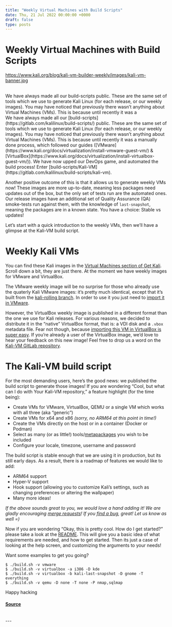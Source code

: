 ```yaml
---
title: "Weekly Virtual Machines with Build Scripts"
date: Thu, 21 Jul 2022 00:00:00 +0000
draft: false
type: posts
---
```

# Weekly Virtual Machines with Build Scripts
https://www.kali.org/blog/kali-vm-builder-weekly/images/kali-vm-banner.jpg
<br/>

<br/>
We have always made all our build-scripts public. These are the same set of tools which we use to generate Kali Linux (for each release, or our weekly images). You may have noticed that previously there wasn&rsquo;t anything about Virtual Machines (VMs). This is because until recently it was a
<br/>
We have always made all our [build-scripts](https://gitlab.com/kalilinux/build-scripts/) public. These are the same set of tools which we use to generate Kali Linux (for each release, or our weekly images). You may have noticed that previously there wasn’t anything about Virtual Machines (VMs). This is because until recently it was a manually done process, which followed our guides ([VMware](https://www.kali.org/docs/virtualization/install-vmware-guest-vm/) & [VirtualBox](https://www.kali.org/docs/virtualization/install-virtualbox-guest-vm/)). We have now upped our DevOps game, and automated the build process! Enter [build-scripts/Kali-VM](https://gitlab.com/kalilinux/build-scripts/kali-vm).

Another positive outcome of this is that it allows us to generate weekly VMs now! These images are more up-to-date, meaning less packages need updates out of the box, but the only set of tests run are the automated ones. Our release images have an additional set of Quality Assurance (QA) smoke-tests run against them, with the knowledge of `last-snapshot`, meaning the packages are in a known state. You have a choice: Stable vs updates!

Let’s start with a quick introduction to the weekly VMs, then we’ll have a glimpse at the Kali-VM build script.

Weekly Kali VMs
===============

You can find these Kali images in the [Virtual Machines section of Get Kali](https://www.kali.org/get-kali/#kali-virtual-machines). Scroll down a bit, they are just there. At the moment we have weekly images for VMware and VirtualBox.

The VMware weekly image will be no surprise for those who already use the quaterly Kali VMware images: it’s pretty much identical, except that it’s built from the [kali-rolling branch](https://www.kali.org/docs/general-use/kali-branches/). In order to use it you just need to [import it in VMware](https://www.kali.org/docs/virtualization/import-premade-vmware/).

However, the VirtualBox weekly image is published in a different format than the one we use for Kali releases. For various reasons, we decided to distribute it in the “native” VirtualBox format, that is: a VDI disk and a `.vbox` metadata file. Fear not though, because [importing this VM in VirtualBox is super easy](https://www.kali.org/docs/virtualization/import-premade-virtualbox/). If you’re already a user of the VirtualBox image, we’d love to hear your feedback on this new image! Feel free to drop us a word on the [Kali-VM GitLab repository](https://gitlab.com/kalilinux/build-scripts/kali-vm/-/issues).

The Kali-VM build script
========================

For the most demanding users, here’s the good news: we published the build script to generate those images! If you are wondering “Cool, but what can I do with Your Kali-VM repository,” a feature highlight (for the time being):

-   Create VMs for VMware, VirtualBox, QEMU or a single VM which works with all three (aka “generic”)
-   Create VMs for x64 and x86 _(sorry, no ARM64 at this point in time!)_
-   Create the VMs directly on the host or in a container (Docker or Podman)
-   Select as many (or as little!) tools/[metapackages](https://www.kali.org/docs/general-use/metapackages/) you wish to be included
-   Configure your locale, timezone, username and password

The build script is stable enough that we are using it in production, but its still early days. As a result, there is a roadmap of features we would like to add:

-   ARM64 support
-   Hyper-V support
-   Hook support (allowing you to customize Kali’s settings, such as changing preferences or altering the wallpaper)
-   Many more ideas!

_If the above sounds great to you, we would love a hand adding it! We are gladly encouraging [merge requests](https://gitlab.com/kalilinux/build-scripts/kali-vm/-/merge_requests)! If you [find a bug](https://gitlab.com/kalilinux/build-scripts/kali-vm/-/issues), great! Let us know as well =)_

Now if you are wondering “Okay, this is pretty cool. How do I get started?” please take a look at the [README](https://gitlab.com/kalilinux/build-scripts/kali-vm/-/blob/main/README.md). This will give you a basic idea of what requirements are needed, and how to get started. Then its just a case of looking at the help screen, and customizing the arguments to your needs!

Want some examples to get you going?

```console
$ ./build.sh -v vmware
$ ./build.sh -v virtualbox -a i386 -D kde
$ ./build.sh -v virtualbox -b kali-last-snapshot -D gnome -T everything
$ ./build.sh -v qemu -D none -T none -P nmap,sqlmap
```

Happy hacking

#### [Source](https://www.kali.org/blog/kali-vm-builder-weekly/)

<br/>
---
